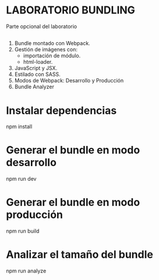 # LABORATORIO BUNDLING

Parte opcional del laboratorio

## 

1. Bundle montado con Webpack.
2. Gestión de imágenes con: 
    - importación de módulo.
    - html-loader.
3. JavaScript y JSX.
4. Estilado con SASS.
5. Modos de Webpack: Desarrollo y Producción
6. Bundle Analyzer


# Instalar dependencias
npm install

# Generar el bundle en modo desarrollo
npm run dev

# Generar el bundle en modo producción
npm run build

# Analizar el tamaño del bundle
npm run analyze